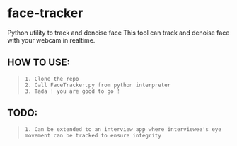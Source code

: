 
# face-tracker
Python utility to track and denoise face
This tool can track and denoise face with your webcam in realtime.

## HOW TO USE:
>     1. Clone the repo
>     2. Call FaceTracker.py from python interpreter
>     3. Tada ! you are good to go !
> 

## TODO:
>     1. Can be extended to an interview app where interviewee's eye movement can be tracked to ensure integrity

